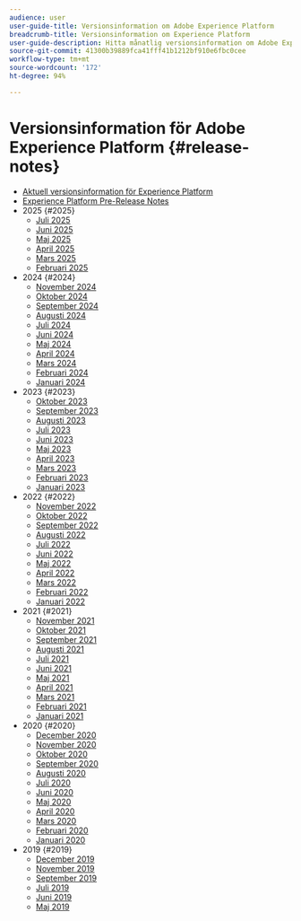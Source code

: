 ```yaml
---
audience: user
user-guide-title: Versionsinformation om Adobe Experience Platform
breadcrumb-title: Versionsinformation om Experience Platform
user-guide-description: Hitta månatlig versionsinformation om Adobe Experience Platform.
source-git-commit: 41300b39889fca41fff41b1212bf910e6fbc0cee
workflow-type: tm+mt
source-wordcount: '172'
ht-degree: 94%

---
```



# Versionsinformation för Adobe Experience Platform {#release-notes}

* [Aktuell versionsinformation för Experience Platform](latest/latest.md)
* [Experience Platform Pre-Release Notes](./pre-release-notes.md)
* 2025 {#2025}
   * [Juli 2025](2025/july-2025.md)
   * [Juni 2025](2025/june-2025.md)
   * [Maj 2025](2025/may-2025.md)
   * [April 2025](2025/april-2025.md)
   * [Mars 2025](2025/march-2025.md)
   * [Februari 2025](2025/february-2025.md)
* 2024 {#2024}
   * [November 2024](2024/november-2024.md)
   * [Oktober 2024](2024/october-2024.md)
   * [September 2024](2024/september-2024.md)
   * [Augusti 2024](2024/august-2024.md)
   * [Juli 2024](2024/july-2024.md)
   * [Juni 2024](2024/june-2024.md)
   * [Maj 2024](2024/may-2024.md)
   * [April 2024](2024/april-2024.md)
   * [Mars 2024](2024/march-2024.md)
   * [Februari 2024](2024/february-2024.md)
   * [Januari 2024](2024/january-2024.md)
* 2023 {#2023}
   * [Oktober 2023](2023/october-2023.md)
   * [September 2023](2023/september-2023.md)
   * [Augusti 2023](2023/august-2023.md)
   * [Juli 2023](2023/july-2023.md)
   * [Juni 2023](2023/june-2023.md)
   * [Maj 2023](2023/may-2023.md)
   * [April 2023](2023/april-2023.md)
   * [Mars 2023](2023/march-2023.md)
   * [Februari 2023](2023/february-2023.md)
   * [Januari 2023](2023/january-2023.md)
* 2022 {#2022}
   * [November 2022](2022/november-2022.md)
   * [Oktober 2022](2022/october-2022.md)
   * [September 2022](2022/september-2022.md)
   * [Augusti 2022](2022/august-2022.md)
   * [Juli 2022](2022/july-2022.md)
   * [Juni 2022](2022/june-2022.md)
   * [Maj 2022](2022/may-2022.md)
   * [April 2022](2022/april-2022.md)
   * [Mars 2022](2022/march-2022.md)
   * [Februari 2022](2022/february-2022.md)
   * [Januari 2022](2022/january-2022.md)
* 2021 {#2021}
   * [November 2021](2021/november-2021.md)
   * [Oktober 2021](2021/october-2021.md)
   * [September 2021](2021/september-2021.md)
   * [Augusti 2021](2021/august-2021.md)
   * [Juli 2021](2021/july-2021.md)
   * [Juni 2021](2021/june-2021.md)
   * [Maj 2021](2021/may-2021.md)
   * [April 2021](2021/april-2021.md)
   * [Mars 2021](2021/march-2021.md)
   * [Februari 2021](2021/february-2021.md)
   * [Januari 2021](2021/january-2021.md)
* 2020 {#2020}
   * [December 2020](2020/december-2020.md)
   * [November 2020](2020/november-2020.md)
   * [Oktober 2020](2020/october-2020.md)
   * [September 2020](2020/september-2020.md)
   * [Augusti 2020](2020/august-2020.md)
   * [Juli 2020](2020/july-2020.md)
   * [Juni 2020](2020/june-2020.md)
   * [Maj 2020](2020/may-2020.md)
   * [April 2020](2020/april-2020.md)
   * [Mars 2020](2020/march-2020.md)
   * [Februari 2020](2020/february-2020.md)
   * [Januari 2020](2020/january-2020.md)
* 2019 {#2019}
   * [December 2019](2019/december-2019.md)
   * [November 2019](2019/november-2019.md)
   * [September 2019](2019/september-2019.md)
   * [Juli 2019](2019/july-2019.md)
   * [Juni 2019](2019/june-2019.md)
   * [Maj 2019](2019/may-2019.md)

